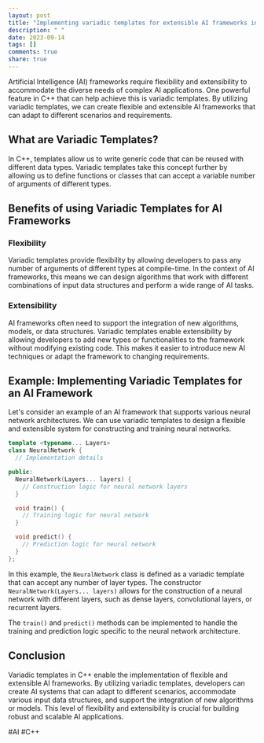 ```yaml
---
layout: post
title: "Implementing variadic templates for extensible AI frameworks in C++"
description: " "
date: 2023-09-14
tags: []
comments: true
share: true
---
```


Artificial Intelligence (AI) frameworks require flexibility and extensibility to accommodate the diverse needs of complex AI applications. One powerful feature in C++ that can help achieve this is variadic templates. By utilizing variadic templates, we can create flexible and extensible AI frameworks that can adapt to different scenarios and requirements.

## What are Variadic Templates?

In C++, templates allow us to write generic code that can be reused with different data types. Variadic templates take this concept further by allowing us to define functions or classes that can accept a variable number of arguments of different types.

## Benefits of using Variadic Templates for AI Frameworks

### Flexibility

Variadic templates provide flexibility by allowing developers to pass any number of arguments of different types at compile-time. In the context of AI frameworks, this means we can design algorithms that work with different combinations of input data structures and perform a wide range of AI tasks.

### Extensibility

AI frameworks often need to support the integration of new algorithms, models, or data structures. Variadic templates enable extensibility by allowing developers to add new types or functionalities to the framework without modifying existing code. This makes it easier to introduce new AI techniques or adapt the framework to changing requirements.

## Example: Implementing Variadic Templates for an AI Framework

Let's consider an example of an AI framework that supports various neural network architectures. We can use variadic templates to design a flexible and extensible system for constructing and training neural networks.

```cpp
template <typename... Layers>
class NeuralNetwork {
  // Implementation details

public:
  NeuralNetwork(Layers... layers) {
    // Construction logic for neural network layers
  }

  void train() {
    // Training logic for neural network
  }

  void predict() {
    // Prediction logic for neural network
  }
};
```

In this example, the `NeuralNetwork` class is defined as a variadic template that can accept any number of layer types. The constructor `NeuralNetwork(Layers... layers)` allows for the construction of a neural network with different layers, such as dense layers, convolutional layers, or recurrent layers.

The `train()` and `predict()` methods can be implemented to handle the training and prediction logic specific to the neural network architecture.

## Conclusion

Variadic templates in C++ enable the implementation of flexible and extensible AI frameworks. By utilizing variadic templates, developers can create AI systems that can adapt to different scenarios, accommodate various input data structures, and support the integration of new algorithms or models. This level of flexibility and extensibility is crucial for building robust and scalable AI applications.

#AI #C++